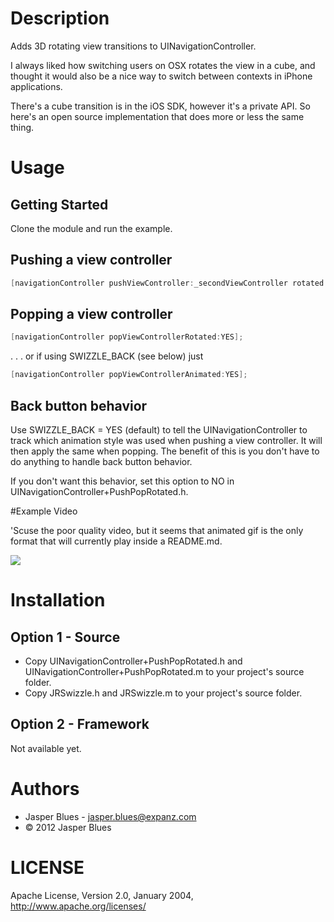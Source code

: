 # Description

Adds 3D rotating view transitions to UINavigationController. 

I always liked how switching users on OSX rotates the view in a cube, and thought it would also be a nice way to 
switch between contexts in iPhone applications. 

There's a cube transition is in the iOS SDK, however it's a private API. So here's an open source implementation that does
more or less the same thing. 

# Usage

## Getting Started

Clone the module and run the example. 

## Pushing a view controller

```objective-c 
[navigationController pushViewController:_secondViewController rotated:YES];
```

## Popping a view controller 

```objective-c
[navigationController popViewControllerRotated:YES];
```
. . . or if using SWIZZLE_BACK (see below) just

```objective-c
[navigationController popViewControllerAnimated:YES];
```

## Back button behavior 

Use SWIZZLE_BACK = YES (default) to tell the UINavigationController to track which animation style was used when 
pushing a view controller. It will then apply the same when popping. The benefit of this is you don't have to do
anything to handle back button behavior.

If you don't want this behavior, set this option to NO in UINavigationController+PushPopRotated.h. 

#Example Video

'Scuse the poor quality video, but it seems that animated gif is the only format that will currently play inside a 
README.md. 

<img src="https://github.com/downloads/jasperblues/Round-and-Round-Kit/round-and-round.gif"/>

# Installation

## Option 1 - Source

* Copy UINavigationController+PushPopRotated.h and UINavigationController+PushPopRotated.m to your project's source 
folder. 
* Copy JRSwizzle.h and JRSwizzle.m to your project's source folder. 

## Option 2 - Framework

Not available yet. 

# Authors

* Jasper Blues - jasper.blues@expanz.com
* © 2012 Jasper Blues

# LICENSE

Apache License, Version 2.0, January 2004, http://www.apache.org/licenses/

